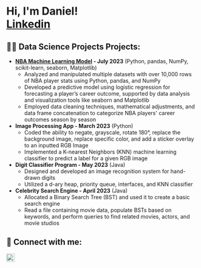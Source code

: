 <h1>Hi, I'm Daniel! <br/><a href="https://github.com/danielbirman28">Linkedin</a>

<h2>👨‍💻 Data Science Projects Projects:</h2>

- <b>[NBA Machine Learning Model](https://github.com/danielbirman28/NBA_Stats_Analysis_Project) - July 2023</b>
  (Python, pandas, NumPy, scikit-learn, seaborn, Matplotlib)
  - Analyzed and manipulated multiple datasets with over 10,000 rows of NBA player stats using Python, pandas, and NumPy
  - Developed a predictive model using logistic regression for forecasting a player’s career outcome, supported by data analysis and visualization tools like seaborn and Matplotlib
  - Employed data cleaning techniques, mathematical adjustments, and data frame concatenation to categorize NBA players' career outcomes season by season
- <b>Image Processing App - March 2023</b>
(Python)
  - Coded the ability to negate, grayscale, rotate 180°, replace the background image, replace specific color, and add a sticker overlay to an inputted RGB Image
  - Implemented a K-nearest Neighbors (KNN) machine learning classifier to predict a label for a given RGB image
- <b>Digit Classifier Program - May 2023</b>
(Java)
  - Designed and developed an image recognition system for hand-drawn digits
  - Utilized a d-ary heap, priority queue, interfaces, and KNN classifier
- <b>Celebrity Search Engine - April 2023</b>
(Java)
  - Allocated a Binary Search Tree (BST) and used it to create a basic search engine
  - Read a file containing movie data, populate BSTs based on keywords, and perform queries to find related movies, actors, and movie studios

<h2> 🤳 Connect with me:</h2>

[<img align="left" alt="DanielBirman | LinkedIn" width="22px" src="https://cdn.jsdelivr.net/npm/simple-icons@v3/icons/linkedin.svg" />][linkedin]

[linkedin]: https://linkedin.com/in/danielbirman
